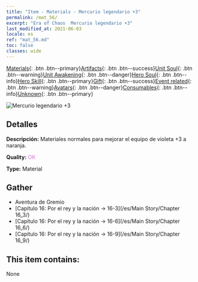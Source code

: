 ```yaml
---
title: "Item - Materials - Mercurio legendario +3"
permalink: /mat_56/
excerpt: "Era of Chaos  Mercurio legendario +3"
last_modified_at: 2021-06-03
locale: es
ref: "mat_56.md"
toc: false
classes: wide
---
```

 [Materials](/ItemsES/){: .btn .btn--primary}[Artifacts](/ItemsES/Artifacts/){: .btn .btn--success}[Unit Soul](/ItemsES/UnitSoul/){: .btn .btn--warning}[Unit Awakening](/ItemsES/UnitAwakening/){: .btn .btn--danger}[Hero Soul](/ItemsES/HeroSoul/){: .btn .btn--info}[Hero Skill](/ItemsES/HeroSkill/){: .btn .btn--primary}[Gift](/ItemsES/Gift/){: .btn .btn--success}[Event related](/ItemsES/Events/){: .btn .btn--warning}[Avatars](/ItemsES/Avatars/){: .btn .btn--danger}[Consumables](/ItemsES/Consumables/){: .btn .btn--info}[Unknown](/ItemsES/Unknown/){: .btn .btn--primary}

 ![Mercurio legendario +3](/images/t/i_cailiao_shuiyin2.png)

## Detalles
 **Descripción:** Materiales normales para mejorar el equipo de violeta +3 a naranja.

 **Quality:** <span style="color: #DA70D6">OK</span>

 **Type:** Material

## Gather

*    Aventura de Gremio 
*    [Capítulo 16: Por el rey y la nación -> 16-3](/es/Main Story/Chapter 16_3/) 
*    [Capítulo 16: Por el rey y la nación -> 16-6](/es/Main Story/Chapter 16_6/) 
*    [Capítulo 16: Por el rey y la nación -> 16-9](/es/Main Story/Chapter 16_9/) 

## This item contains:

  None

